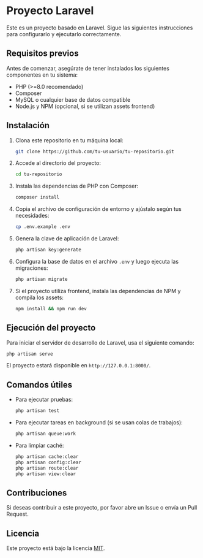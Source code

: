 # Proyecto Laravel

Este es un proyecto basado en Laravel. Sigue las siguientes instrucciones para configurarlo y ejecutarlo correctamente.

## Requisitos previos

Antes de comenzar, asegúrate de tener instalados los siguientes componentes en tu sistema:

- PHP (>=8.0 recomendado)
- Composer
- MySQL o cualquier base de datos compatible
- Node.js y NPM (opcional, si se utilizan assets frontend)

## Instalación

1. Clona este repositorio en tu máquina local:

   ```sh
   git clone https://github.com/tu-usuario/tu-repositorio.git
   ```

2. Accede al directorio del proyecto:

   ```sh
   cd tu-repositorio
   ```

3. Instala las dependencias de PHP con Composer:

   ```sh
   composer install
   ```

4. Copia el archivo de configuración de entorno y ajústalo según tus necesidades:

   ```sh
   cp .env.example .env
   ```

5. Genera la clave de aplicación de Laravel:

   ```sh
   php artisan key:generate
   ```

6. Configura la base de datos en el archivo `.env` y luego ejecuta las migraciones:

   ```sh
   php artisan migrate
   ```

7. Si el proyecto utiliza frontend, instala las dependencias de NPM y compila los assets:

   ```sh
   npm install && npm run dev
   ```

## Ejecución del proyecto

Para iniciar el servidor de desarrollo de Laravel, usa el siguiente comando:

```sh
php artisan serve
```

El proyecto estará disponible en `http://127.0.0.1:8000/`.

## Comandos útiles

- Para ejecutar pruebas:

  ```sh
  php artisan test
  ```

- Para ejecutar tareas en background (si se usan colas de trabajos):

  ```sh
  php artisan queue:work
  ```

- Para limpiar caché:

  ```sh
  php artisan cache:clear
  php artisan config:clear
  php artisan route:clear
  php artisan view:clear
  ```

## Contribuciones

Si deseas contribuir a este proyecto, por favor abre un Issue o envía un Pull Request.

## Licencia

Este proyecto está bajo la licencia [MIT](LICENSE).
